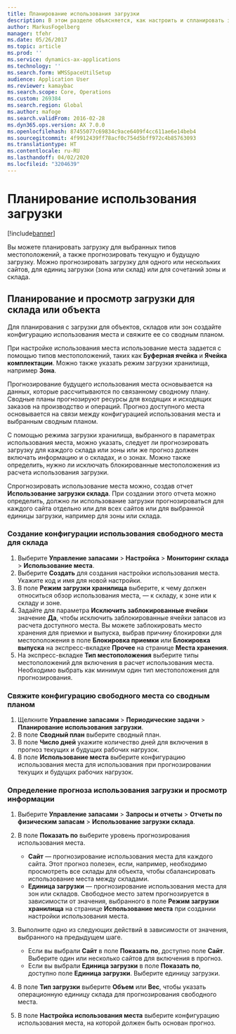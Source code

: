 ```yaml
---
title: Планирование использования загрузки
description: В этом разделе объясняется, как настроить и спланировать загрузку для склада.
author: MarkusFogelberg
manager: tfehr
ms.date: 05/26/2017
ms.topic: article
ms.prod: ''
ms.service: dynamics-ax-applications
ms.technology: ''
ms.search.form: WMSSpaceUtilSetup
audience: Application User
ms.reviewer: kamaybac
ms.search.scope: Core, Operations
ms.custom: 269384
ms.search.region: Global
ms.author: mafoge
ms.search.validFrom: 2016-02-28
ms.dyn365.ops.version: AX 7.0.0
ms.openlocfilehash: 87455077c69834c9ace6409f4cc611ae6e14beb4
ms.sourcegitcommit: 4f9912439ff78acf0c754d5bff972c4b85763093
ms.translationtype: HT
ms.contentlocale: ru-RU
ms.lasthandoff: 04/02/2020
ms.locfileid: "3204639"
---
```

# <a name="schedule-load-utilization"></a>Планирование использования загрузки

[!include[banner](../includes/banner.md)]

Вы можете планировать загрузку для выбранных типов местоположений, а также прогнозировать текущую и будущую загрузку. Можно прогнозировать загрузку для одного или нескольких сайтов, для единиц загрузки (зона или склад) или для сочетаний зоны и склада.

## <a name="schedule-and-view-the-load-for-a-warehouse-or-site"></a>Планирование и просмотр загрузки для склада или объекта

Для планирования с загрузки для объектов, складов или зон создайте конфигурацию использования места и свяжите ее со сводным планом.

При настройке использования места использование места задается с помощью типов местоположений, таких как **Буферная ячейка** и **Ячейка комплектации**. Можно также указать режим загрузки хранилища, например **Зона**.

Прогнозирование будущего использования места основывается на данных, которые рассчитываются по связанному сводному плану. Сводные планы прогнозируют ресурсы для входящих и исходящих заказов на производство и операций. Прогноз доступного места основывается на связи между конфигурацией использования места и выбранным сводным планом.

С помощью режима загрузки хранилища, выбранного в параметрах использования места, можно указать, следует ли прогнозировать загрузку для каждого склада или зоны или же прогноз должен включать информацию и о складах, и о зонах. Можно также определить, нужно ли исключать блокированные местоположения из расчета использования загрузки.

Спрогнозировать использование места можно, создав отчет **Использование загрузки склада**. При создании этого отчета можно определить, должно ли использование загрузки прогнозироваться для каждого сайта отдельно или для всех сайтов или для выбранной единицы загрузки, например для зоны или склада.

### <a name="create-a-space-utilization-setup-for-a-warehouse"></a>Создание конфигурации использования свободного места для склада

1. Выберите **Управление запасами** \> **Настройка** \> **Мониторинг склада** \> **Использование места**.
2. Выберите **Создать** для создания настройки использования места. Укажите код и имя для новой настройки.
3. В поле **Режим загрузки хранилища** выберите, к чему должен относиться обзор использования места, — к складу, к зоне или к складу и зоне.
4. Задайте для параметра **Исключить заблокированные ячейки** значение **Да**, чтобы исключить заблокированные ячейки запасов из расчета доступного места. Вы можете заблокировать место хранения для приемки и выпуска, выбрав причину блокировки для местоположения в поле **Блокировка приемки** или **Блокировка выпуска** на экспресс-вкладке **Прочее** на странице **Места хранения**.
5. На экспресс-вкладке **Тип местоположения** выберите типы местоположений для включения в расчет использования места. Необходимо выбрать как минимум один тип местоположения для прогнозирования.

### <a name="associate-a-space-utilization-setup-with-a-master-plan"></a>Свяжите конфигурацию свободного места со сводным планом

1. Щелкните **Управление запасами** \> **Периодические задачи** \> **Планирование использования загрузки**.
2. В поле **Сводный план** выберите сводный план.
3. В поле **Число дней** укажите количество дней для включения в прогноз текущих и будущих рабочих нагрузок.
4. В поле **Использование места** выберите конфигурацию использования места для использования при прогнозировании текущих и будущих рабочих нагрузок.

### <a name="specify-the-load-utilization-projection-and-view-information"></a>Определение прогноза использования загрузки и просмотр информации

1. Выберите **Управление запасами** \> **Запросы и отчеты** \> **Отчеты по физическим запасам** \> **Использование загрузки склада**.
2. В поле **Показать по** выберите уровень прогнозирования использования места.

    - **Сайт** — прогнозирование использования места для каждого сайта. Этот прогноз полезен, если, например, необходимо просмотреть все склады для объекта, чтобы сбалансировать использование места между складами.
    - **Единица загрузки** — прогнозирование использования места для зон или складов. Свободное место затем прогнозируется в зависимости от значения, выбранного в поле **Режим загрузки хранилища** на странице **Использование места** при создании настройки использования места.

3. Выполните одно из следующих действий в зависимости от значения, выбранного на предыдущем шаге.

    - Если вы выбрали **Сайт** в поле **Показать по**, доступно поле **Сайт**. Выберите один или несколько сайтов для включения в прогноз.
    - Если вы выбрали **Единица загрузки** в поле **Показать по**, доступно поле **Единица загрузки**. Выберите единицу загрузки.

4. В поле **Тип загрузки** выберите **Объем** или **Вес**, чтобы указать операционную единицу склада для прогнозирования свободного места.
5. В поле **Настройка использования места** выберите конфигурацию использования места, на которой должен быть основан прогноз.
